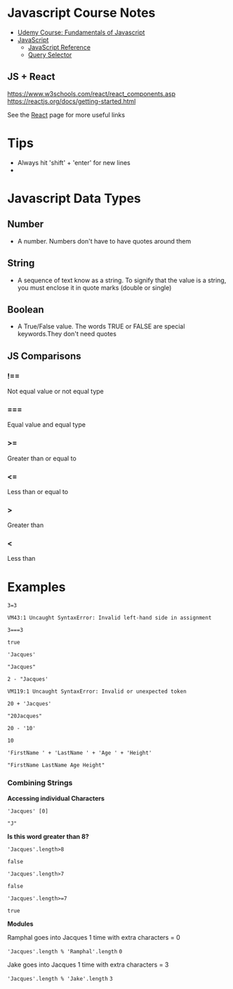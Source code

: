 # Javascript Course Notes

- [Udemy Course: Fundamentals of Javascript](https://www.udemy.com/course/web-development-a-practical-html-css-and-js-beginner-course/learn/lecture/16454994#overview) 
- [JavaScript](https://www.w3schools.com/js/default.asp)
	- [JavaScript Reference](https://www.w3schools.com/jsref/)
	- [Query Selector](https://www.w3schools.com/jsref/met_element_queryselector.asp)

## JS + React

https://www.w3schools.com/react/react_components.asp
https://reactjs.org/docs/getting-started.html

See the [React](react.md) page for more useful links


# Tips
- Always hit 'shift' + 'enter' for new lines
- 

# Javascript Data Types

## Number

- A number. Numbers don't have to have quotes around them

## String

- A sequence of text know as a string. To signify that the value is a string, you must enclose it in quote marks (double or single)

## Boolean

- A True/False value. The words TRUE or FALSE are special keywords.They don't need quotes

## JS Comparisons

### !==

Not equal value or not equal type

### ===

Equal value and equal type

### >=

Greater than or equal to

### <=

Less than or equal to

### >

Greater than

### <

Less than

# Examples
`3=3`

`VM43:1 Uncaught SyntaxError: Invalid left-hand side in assignment`

`3===3`

`true`

`'Jacques'`

`"Jacques"`

`2 - "Jacques'`

`VM119:1 Uncaught SyntaxError: Invalid or unexpected token`

`20 + 'Jacques'`

`"20Jacques"`

`20 - '10'`

`10`

`'FirstName ' + 'LastName ' + 'Age ' + 'Height'`

`"FirstName LastName Age Height"`

### Combining Strings 

**Accessing individual Characters**

`'Jacques' [0]`

`"J"`

**Is this word greater than 8?**

`'Jacques'.length>8`

`false`

`'Jacques'.length>7`

`false`

`'Jacques'.length>=7`

`true`

**Modules**

Ramphal goes into Jacques 1 time with extra characters = 0

`'Jacques'.length % 'Ramphal'.length`
`0`

Jake goes into Jacques 1 time with extra characters = 3

`'Jacques'.length % 'Jake'.length`
`3`

